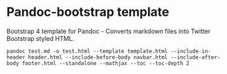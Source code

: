 # Pandoc-bootstrap template
Bootstrap 4 template for Pandoc - Converts markdown files into Twitter Bootstrap styled HTML.

```
pandoc test.md -o test.html --template template.html --include-in-header header.html --include-before-body navbar.html --include-after-body footer.html --standalone --mathjax --toc --toc-depth 2
```
